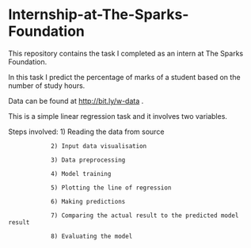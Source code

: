 # Internship-at-The-Sparks-Foundation

This repository contains the task I completed as an intern at The Sparks Foundation.

In this task I predict the percentage of marks of a student based on the number of study hours.

Data can be found at http://bit.ly/w-data .

This is a simple linear regression task and it involves two variables.

Steps involved: 
                1) Reading the data from source

                2) Input data visualisation
                
                3) Data preprocessing
                
                4) Model training
                
                5) Plotting the line of regression
                
                6) Making predictions
                
                7) Comparing the actual result to the predicted model result
                
                8) Evaluating the model
             
